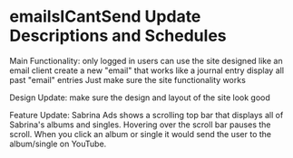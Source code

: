 # emailsICantSend Update Descriptions and Schedules
Main Functionality:
only logged in users can use the site
designed like an email client
create a new "email" that works like a journal entry
display all past "email" entries 
Just make sure the site functionality works

Design Update:
make sure the design and layout of the site look good

Feature Update: Sabrina Ads
shows a scrolling top bar that displays all of Sabrina's albums and singles.
Hovering over the scroll bar pauses the scroll.
When you click an album or single it would send the user to the album/single on YouTube.
